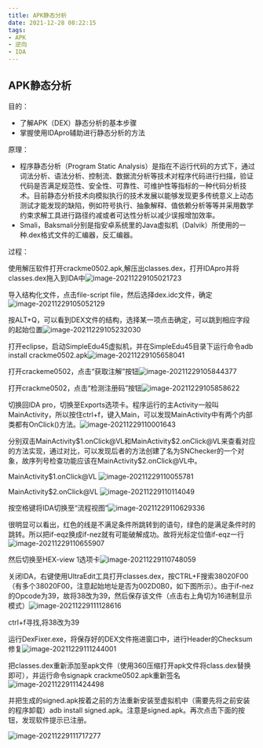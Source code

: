 ```yaml
---
title: APK静态分析
date: 2021-12-28 08:22:15
tags: 
- APK
- 逆向
- IDA
---
```



## APK静态分析

目的：
* 了解APK（DEX）静态分析的基本步骤
* 掌握使用IDApro辅助进行静态分析的方法

原理：
* 程序静态分析（Program Static Analysis）是指在不运行代码的方式下，通过词法分析、语法分析、控制流、数据流分析等技术对程序代码进行扫描，验证代码是否满足规范性、安全性、可靠性、可维护性等指标的一种代码分析技术。目前静态分析技术向模拟执行的技术发展以能够发现更多传统意义上动态测试才能发现的缺陷，例如符号执行、抽象解释、值依赖分析等等并采用数学约束求解工具进行路径约减或者可达性分析以减少误报增加效率。
* Smali，Baksmali分别是指安卓系统里的Java虚拟机（Dalvik）所使用的一种.dex格式文件的汇编器，反汇编器。

过程：

使用解压软件打开crackme0502.apk,解压出classes.dex，打开IDApro并将classes.dex拖入到IDA中![image-20211229105021723](https://121.5.125.62:88/image/APK%E9%9D%99%E6%80%81%E5%88%86%E6%9E%90/image-20211229105021723.png)

导入结构化文件，点击file-script file，然后选择dex.idc文件，确定![image-20211229105052129](https://121.5.125.62:88/image/APK%E9%9D%99%E6%80%81%E5%88%86%E6%9E%90/image-20211229105052129.png)

按ALT+Q，可以看到DEX文件的结构，选择某一项点击确定，可以跳到相应字段的起始位置![image-20211229105232030](https://121.5.125.62:88/image/APK%E9%9D%99%E6%80%81%E5%88%86%E6%9E%90/image-20211229105232030.png)

打开eclipse，启动SimpleEdu45虚拟机，并在SimpleEdu45目录下运行命令adb install crackme0502.apk![image-20211229105658041](https://121.5.125.62:88/image/APK%E9%9D%99%E6%80%81%E5%88%86%E6%9E%90/image-20211229105658041.png)

打开crackeme0502，点击“获取注解”按钮![image-20211229105844377](https://121.5.125.62:88/image/APK%E9%9D%99%E6%80%81%E5%88%86%E6%9E%90/image-20211229105844377.png)

打开crackme0502，点击“检测注册码”按钮![image-20211229105858622](https://121.5.125.62:88/image/APK%E9%9D%99%E6%80%81%E5%88%86%E6%9E%90/image-20211229105858622.png)

切换回IDA pro，切换至Exports选项卡。程序运行的主Activity一般叫MainActivity，所以按住ctrl+f，键入Main，可以发现MainActivity中有两个内部类都有OnClick()方法。![image-20211229110001643](https://121.5.125.62:88/image/APK%E9%9D%99%E6%80%81%E5%88%86%E6%9E%90/image-20211229110001643.png)

分别双击MainActivity\$1.onClick@VL和MainActivity\$2.onClick@VL来查看对应的方法实现，通过对比，可以发现后者的方法创建了名为SNChecker的一个对象，故序列号检查功能应该在MainActivity$​2.onClick@VL中。


MainActivity$1.onClick@VL ![image-20211229110055781](https://121.5.125.62:88/image/APK%E9%9D%99%E6%80%81%E5%88%86%E6%9E%90/image-20211229110055781.png)

MainActivity$2.onClick@VL ![image-20211229110114049](https://121.5.125.62:88/image/APK%E9%9D%99%E6%80%81%E5%88%86%E6%9E%90/image-20211229110114049.png)

按空格键将IDA切换至“流程视图”![image-20211229110629336](https://121.5.125.62:88/image/APK%E9%9D%99%E6%80%81%E5%88%86%E6%9E%90/image-20211229110629336.png)

很明显可以看出，红色的线是不满足条件所跳转到的语句，绿色的是满足条件时的跳转。所以把if-eqz换成if-nez就有可能破解成功。故将光标定位值if-eqz一行![image-20211229110655907](https://121.5.125.62:88/image/APK%E9%9D%99%E6%80%81%E5%88%86%E6%9E%90/image-20211229110655907.png)

然后切换至HEX-view 1选项卡![image-20211229110748059](https://121.5.125.62:88/image/APK%E9%9D%99%E6%80%81%E5%88%86%E6%9E%90/image-20211229110748059.png)

关闭IDA，右键使用UltraEdit工具打开classes.dex，按CTRL+F搜索38020F00（有多个38020F00，注意起始地址是否为002D0B0，如下图所示）。由于if-nez的Opcode为39，故将38改为39，然后保存该文件（点击右上角切为16进制显示模式）![image-20211229111128616](https://121.5.125.62:88/image/APK%E9%9D%99%E6%80%81%E5%88%86%E6%9E%90/image-20211229111128616.png)

ctrl+f寻找,将38改为39

运行DexFixer.exe，将保存好的DEX文件拖进窗口中，进行Header的Checksum修复![image-20211229111244001](https://121.5.125.62:88/image/APK%E9%9D%99%E6%80%81%E5%88%86%E6%9E%90/image-20211229111244001.png)

把classes.dex重新添加至apk文件（使用360压缩打开apk文件将class.dex替换即可），并运行命令signapk crackme0502.apk重新签名![image-20211229111424498](https://121.5.125.62:88/image/APK%E9%9D%99%E6%80%81%E5%88%86%E6%9E%90/image-20211229111424498.png)

并把生成的signed.apk按着之前的方法重新安装至虚拟机中（需要先将之前安装的程序卸载）adb install signed.apk。注意是signed.apk。再次点击下面的按钮，发现软件提示已注册。

![image-20211229111717277](https://121.5.125.62:88/image/APK%E9%9D%99%E6%80%81%E5%88%86%E6%9E%90/image-20211229111717277.png)

